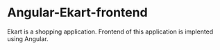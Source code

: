 # Angular-Ekart-frontend
Ekart is a shopping application. Frontend of this application is implented using Angular.
